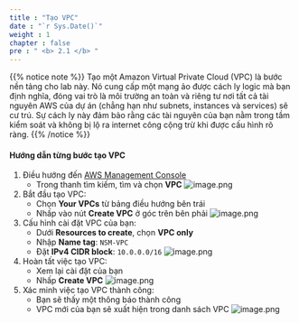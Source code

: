 ```yaml
---
title : "Tạo VPC"
date : "`r Sys.Date()`"
weight : 1
chapter : false
pre : " <b> 2.1 </b> "
---
```


{{% notice note %}}
Tạo một Amazon Virtual Private Cloud (VPC) là bước nền tảng cho lab này. Nó cung cấp một mạng ảo được cách ly logic mà bạn định nghĩa, đóng vai trò là môi trường an toàn và riêng tư nơi tất cả tài nguyên AWS của dự án (chẳng hạn như subnets, instances và services) sẽ cư trú. Sự cách ly này đảm bảo rằng các tài nguyên của bạn nằm trong tầm kiểm soát và không bị lộ ra internet công cộng trừ khi được cấu hình rõ ràng.
{{% /notice %}}

#### Hướng dẫn từng bước tạo VPC

1. Điều hướng đến [AWS Management Console](https://aws.amazon.com/console/)
    - Trong thanh tìm kiếm, tìm và chọn **VPC**
    ![image.png](/images/2/2.1/image.png)
2. Bắt đầu tạo VPC:
    - Chọn **Your VPCs** từ bảng điều hướng bên trái
    - Nhấp vào nút **Create VPC** ở góc trên bên phải
    ![image.png](/images/2/2.1/image%201.png)
3. Cấu hình cài đặt VPC của bạn:
    - Dưới **Resources to create**, chọn **VPC only**
    - Nhập **Name tag**: `NSM-VPC`
    - Đặt **IPv4 CIDR block**: `10.0.0.0/16`
    ![image.png](/images/2/2.1/image%202.png)
4. Hoàn tất việc tạo VPC:
    - Xem lại cài đặt của bạn
    - Nhấp **Create VPC**
    ![image.png](/images/2/2.1/image%203.png)
5. Xác minh việc tạo VPC thành công:
    - Bạn sẽ thấy một thông báo thành công
    - VPC mới của bạn sẽ xuất hiện trong danh sách VPC
    ![image.png](/images/2/2.1/image%204.png)